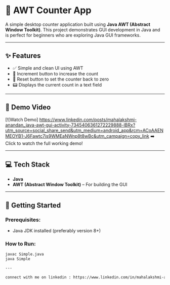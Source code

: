 
# 🧮 AWT Counter App

A simple desktop counter application built using **Java AWT (Abstract Window Toolkit)**. This project demonstrates GUI development in Java and is perfect for beginners who are exploring Java GUI frameworks.

---

## ✨ Features

- ✅ Simple and clean UI using AWT
- 🔢 Increment button to increase the count
- 🔁 Reset button to set the counter back to zero
- 📟 Displays the current count in a text field

---



## 🎥 Demo Video

[![Watch Demo] https://www.linkedin.com/posts/mahalakshmi-anandan_java-awt-gui-activity-7345406361272229888-lBRx?utm_source=social_share_send&utm_medium=android_app&rcm=ACoAAENMEOYB1-J6Fawtc7is9WMEaNWnp8t8wBc&utm_campaign=copy_link
➡️ Click to watch the full working demo!

---

## 💻 Tech Stack

- **Java**
- **AWT (Abstract Window Toolkit)** – For building the GUI

---

## 🚀 Getting Started

### Prerequisites:
- Java JDK installed (preferably version 8+)

### How to Run:

```bash
javac Simple.java
java Simple

---

connect with me on linkedin : https://www.linkedin.com/in/mahalakshmi-anandan
